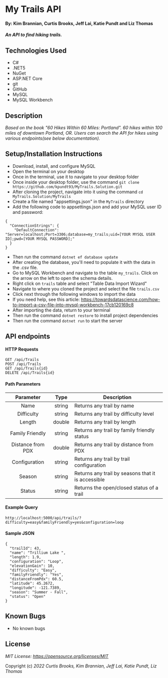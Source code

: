 # My Trails API

#### By: Kim Brannian, Curtis Brooks, Jeff Lai, Katie Pundt and Liz Thomas

#### _An API to find hiking trails._

## Technologies Used
* C#
* .NET5
* NuGet
* ASP.NET Core
* git
* GitHub
* MySQL
* MySQL Workbench

## Description
_Based on the book "60 Hikes Within 60 Miles: Portland". 60 hikes within 100 miles of downtown Portland, OR. Users can search the API for hikes using various endpoints(see below documentation)._

## Setup/Installation Instructions
* Download, install, and configure MySQL
* Open the terminal on your desktop
* Once in the terminal, use it to navigate to your desktop folder
* Once inside your desktop folder, use the command `git clone https://github.com/kpundt93/MyTrails.Solution.git`
* After cloning the project, navigate into it using the command `cd MyTrails.Solution/MyTrails`
* Create a file named "appsettings.json" in the `MyTrails` directory
* Add the following code to appsettings.json and add your MySQL user ID and password:
```
{
  "ConnectionStrings": {
    "DefaultConnection": "Server=localhost;Port=3306;database=my_trails;uid=[YOUR MYSQL USER ID];pwd=[YOUR MYSQL PASSWORD];"
  }
}
```
* Then run the command `dotnet ef database update`
* After creating the database, you'll need to populate it with the data in the .csv file.
* Go to MySQL Workbench and navigate to the table `my_trails`. Click on the arrow on the left to open the schema details. 
* Right click on `trails` table and select "Table Data Import Wizard"
* Navigate to where you cloned the project and select the file `trails.csv`
* Click next through the following windows to import the data
* If you need help, see this article: https://towardsdatascience.com/how-to-import-a-csv-file-into-mysql-workbench-17cb120169c8 
* After importing the data, return to your terminal
* Then run the command `dotnet restore` to install project dependencies
* Then run the command `dotnet run` to start the server

## API endpoints
#### HTTP Requests
```
GET /api/Trails
POST /api/Trails
GET /api/Trails{id}
DELETE /api/Trails{id}
```

#### Path Parameters
| Parameter | Type | Description |
| :---: | :---: | --- |
| Name | string | Returns any trail by name |
| Difficulty | string | Returns any trail by difficulty level |
| Length | double | Returns any trail by length |
| Family Friendly | string | Returns any trail by family friendly status |
| Distance from PDX | double | Returns any trail by distance from PDX |
| Configuration | string | Returns any trail by trail configuration |
| Season | string | Returns any trail by seasons that it is accessible |
| Status | string | Returns the open/closed status of a trail |

#### Example Query
```
http://localhost:5000/api/trails/?difficulty=easy&familyFriendly=yes&configuration=loop
```

#### Sample JSON
```
{
  "trailId": 43,
  "name": "Trillium Lake ",
  "length": 1.9,
  "configuration": "Loop",
  "elevationGain": 10,
  "difficulty": "Easy",
  "familyFriendly": "Yes",
  "distanceFromPdx": 60.5,
  "latitude": 45.2672,
  "longitude": -121.7389,
  "season": "Summer - Fall",
  "status": "Open"
}
```

## Known Bugs
* No known bugs

## License
_MIT License: https://opensource.org/licenses/MIT_

Copyright (c) _2022_ _Curtis Brooks, Kim Brannian, Jeff Lai, Katie Pundt, Liz Thomas_